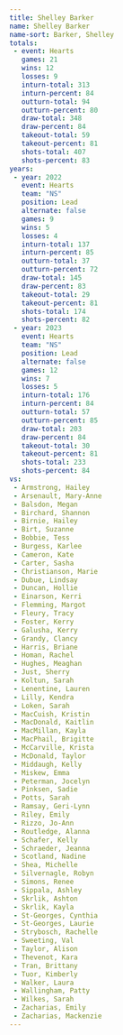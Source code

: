 ```yaml
---
title: Shelley Barker
name: Shelley Barker
name-sort: Barker, Shelley
totals:
 - event: Hearts
   games: 21
   wins: 12
   losses: 9
   inturn-total: 313
   inturn-percent: 84
   outturn-total: 94
   outturn-percent: 80
   draw-total: 348
   draw-percent: 84
   takeout-total: 59
   takeout-percent: 81
   shots-total: 407
   shots-percent: 83
years:
 - year: 2022
   event: Hearts
   team: "NS"
   position: Lead
   alternate: false
   games: 9
   wins: 5
   losses: 4
   inturn-total: 137
   inturn-percent: 85
   outturn-total: 37
   outturn-percent: 72
   draw-total: 145
   draw-percent: 83
   takeout-total: 29
   takeout-percent: 81
   shots-total: 174
   shots-percent: 82
 - year: 2023
   event: Hearts
   team: "NS"
   position: Lead
   alternate: false
   games: 12
   wins: 7
   losses: 5
   inturn-total: 176
   inturn-percent: 84
   outturn-total: 57
   outturn-percent: 85
   draw-total: 203
   draw-percent: 84
   takeout-total: 30
   takeout-percent: 81
   shots-total: 233
   shots-percent: 84
vs:
 - Armstrong, Hailey
 - Arsenault, Mary-Anne
 - Balsdon, Megan
 - Birchard, Shannon
 - Birnie, Hailey
 - Birt, Suzanne
 - Bobbie, Tess
 - Burgess, Karlee
 - Cameron, Kate
 - Carter, Sasha
 - Christianson, Marie
 - Dubue, Lindsay
 - Duncan, Hollie
 - Einarson, Kerri
 - Flemming, Margot
 - Fleury, Tracy
 - Foster, Kerry
 - Galusha, Kerry
 - Grandy, Clancy
 - Harris, Briane
 - Homan, Rachel
 - Hughes, Meaghan
 - Just, Sherry
 - Koltun, Sarah
 - Lenentine, Lauren
 - Lilly, Kendra
 - Loken, Sarah
 - MacCuish, Kristin
 - MacDonald, Kaitlin
 - MacMillan, Kayla
 - MacPhail, Brigitte
 - McCarville, Krista
 - McDonald, Taylor
 - Middaugh, Kelly
 - Miskew, Emma
 - Peterman, Jocelyn
 - Pinksen, Sadie
 - Potts, Sarah
 - Ramsay, Geri-Lynn
 - Riley, Emily
 - Rizzo, Jo-Ann
 - Routledge, Alanna
 - Schafer, Kelly
 - Schraeder, Jeanna
 - Scotland, Nadine
 - Shea, Michelle
 - Silvernagle, Robyn
 - Simons, Renee
 - Sippala, Ashley
 - Skrlik, Ashton
 - Skrlik, Kayla
 - St-Georges, Cynthia
 - St-Georges, Laurie
 - Strybosch, Rachelle
 - Sweeting, Val
 - Taylor, Alison
 - Thevenot, Kara
 - Tran, Brittany
 - Tuor, Kimberly
 - Walker, Laura
 - Wallingham, Patty
 - Wilkes, Sarah
 - Zacharias, Emily
 - Zacharias, Mackenzie
---
```

